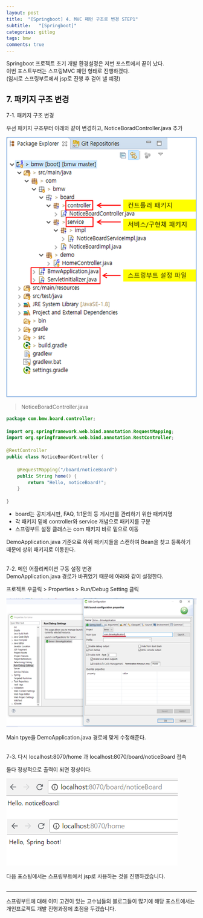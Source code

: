 ```yaml
---
layout: post
title:  "[Springboot] 4. MVC 패턴 구조로 변경 STEP1"
subtitle:   "[Springboot]"
categories: gitlog
tags: bmw
comments: true
---
```


Springboot 프로젝트 초기 개발 환경설정은 저번 포스트에서 끝이 났다.  
이번 포스트부터는 스프링MVC 패턴 형태로 진행하겠다.  
(임시로 스프링부트에서 jsp로 진행 후 걷어 낼 예정)


## 7. 패키지 구조 변경

7-1. 패키지 구조 변경  

우선 패키지 구조부터 아래와 같이 변경하고, NoticeBoradController.java 추가

[![MVC Struct STEP1](/assets/img/bmw/201807/2018-07-25-mvcStructureStep1.png)]() 
<br>

> NoticeBoradController.java

```java
package com.bmw.board.controller;

import org.springframework.web.bind.annotation.RequestMapping;
import org.springframework.web.bind.annotation.RestController;

@RestController
public class NoticeBoardController {

	@RequestMapping("/board/noticeBoard")
	public String home() {
		return "Hello, noticeBoard!";
	}
	
}
```
- board는 공지게시판, FAQ, 1:1문의 등 게시판를 관리하기 위한 패키지명
- 각 패키지 밑에 controller와 service 개념으로 패키지를 구분
- 스프링부트 설정 클래스는 com 패키지 바로 밑으로 이동

DemoApplication.java 기준으로 하위 패키지들을 스캔하여 Bean을 찾고 등록하기 때문에 상위 패키지로 이동한다.
<br><br>

7-2. 메인 어플리케이션 구동 설정 변경  
DemoApplication.java 경로가 바뀌었기 때문에 아래와 같이 설정한다.

프로젝트 우클릭 > Properties > Run/Debug Setting 클릭

[![MVC Struct STEP2](/assets/img/bmw/201807/2018-07-25-mvcStructureStep2.png)]() 
<br>
 
Main tpye을 DemoApplication.java 경로에 맞게 수정해준다.
<br><br>


7-3. 다시 localhost:8070/home 과 localhost:8070/board/noticeBoard 접속  

둘다 정상적으로 출력이 되면 정상이다.

[![MVC Struct STEP3](/assets/img/bmw/201807/2018-07-25-mvcStructureStep3.png)]() 
<br>

다음 포스팅에서는 스프링부트에서 jsp로 사용하는 것을 진행하겠습니다.
<br><br>

---
스프링부트에 대해 이미 고견이 있는 고수님들의 블로그들이 많기에
해당 포스트에서는 개인프로젝트 개발 진행과정에 초점을 두겠습니다.
